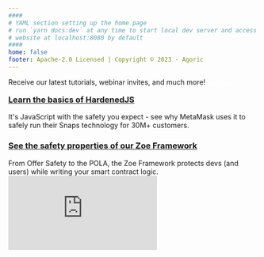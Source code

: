```yaml
---
####
# YAML section setting up the home page
# run `yarn docs:dev` at any time to start local dev server and access
# website at localhost:8080 by default
####
home: false
footer: Apache-2.0 Licensed | Copyright © 2023 - Agoric
---
```


<div class="home-banner">
  Receive our latest tutorials, webinar invites, and much more! <a href="https://agoric.com/dev-newsletter" style="color: white;text-decoration: underline;">Join our newsletter</a>
</div>

<div class="home-section">
  <HomeButtonHeader
    title="Agoric documentation"
    text="The Agoric platform makes it possible to write safer smart contracts with your JavaScript skill set."
  />
  <HomeButtonRow
    title1="What's Agoric"
    text1="Learn about Agoric and its JavaScript platform"
    link1="https://www.agoric.com"
    title2="Getting Started"
    text2="Set up your environment and start building apps"
    link2="/guides/getting-started/"
    title3="Contract Framework"
    text3="See the safety properties of our Zoe Framework"
    link3="/guides/zoe/"
    title4="Token Protocol"
    text4="Understand the ins and outs of Agoric's Electronic Rights Transfer Protocol (ERTP)"
    link4="/guides/ertp/"
    title5="Samples"
    text5="Look through our smart contract and dapp examples"
    link5="/guides/zoe/contracts/"
    title6="Bounties"
    text6="A rotating list of incentivized bounties to grow our platform"
    link6="https://components.agoric.com/bounties/open-bounties"
    />
</div>

<div class="home-section">
  <HomeButtonHeader
    title="Blockchain resources"
    text="The tools your need to get the job done."
  />
  <HomeButtonRow
    title1="Block Explorer"
    text1="View transactions across the Agoric chain"
    link1="https://bigdipper.live/agoric"
    title2="Keplr Wallet"
    text2="Sign transactions with the most popular wallet in Cosmos"
    link2="https://www.keplr.app/download"
    title3="Component Library"
    text3="Pre-built smart contracts for DeFi, NFTs, and cross-chain!"
    link3="https://components.agoric.com/"
    title4="Cosmos SDK"
    text4="Our battle-tested consensus mechanism"
    link4="https://docs.cosmos.network/"
    title5="IBC"
    text5="The protocol ensuring Agoric is interoperable with 60+ chains"
    link5="https://ibc.cosmos.network/main"
    title6="Integrations"
    text6="Browse through our catalogue of integrations"
    link6="/guides/integration/chain-integration"
    />
  </div>

<div class="home-section">
  <HomeButtonHeader
      title="Ready to learn more?"
      text="Once you've completed the Getting Started, here are a few next steps."
    />
  <h3 style="margin-top: 0em;">
    <a href="/guides/js-programming/hardened-js.html">Learn the basics of HardenedJS</a>
  </h3>
  It's JavaScript with the safety you expect - see why MetaMask uses it to safely run their Snaps technology for 30M+ customers.
  <h3>
    <a href="/guides/zoe/">See the safety properties of our Zoe Framework</a>
  </h3>
  From Offer Safety to the POLA, the Zoe Framework protects devs (and users) while writing your smart contract logic.
</div>

<div class="home-section">
  <HomeButtonHeader
      title="Videos"
      text="Check out our primer on writing programmable smart contracts in JavaScript!"
    />

  <div>
<iframe class="youtube-embed" src="https://www.youtube-nocookie.com/embed/Em32hztid_k?si=3bfO6P4vEWV-qoKd&amp;controls=0" title="YouTube video player" frameborder="0" allow="accelerometer; autoplay; clipboard-write; encrypted-media; gyroscope; picture-in-picture; web-share" allowfullscreen></iframe>
  </div>
</div>

<div class="home-section">
  <HomeButtonHeader
      title="Connect with us"
      text=""
    />
  <HomeButtonRow
    title1="Office Hours"
    text1="Workshop ideas with our engineers every Wednesday!"
    link1="https://agoric.com/office-hours"
    title2="Discord"
    text2="Meet our developer community and make friend <3"
    link2="https://agoric.com/discord"
    title3="Twitter"
    text3="Catch up on all things Agoric product, events, and more"
    link3="https://twitter.com/agoric"
  />
</div>
